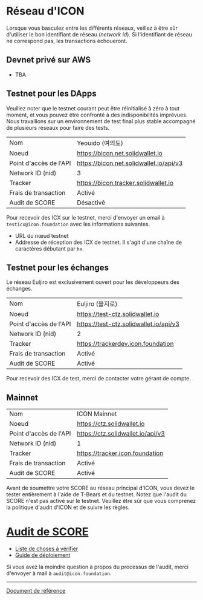# Réseau d'ICON

Lorsque vous basculez entre les différents réseaux, veillez à être sûr d'utiliser le bon identifiant de réseau (*network id*).
Si l'identifiant de réseau ne correspond pas, les transactions échoueront.

## Devnet privé sur AWS 
- TBA

## Testnet pour les DApps

Veuillez noter que le testnet courant peut être réinitialisé à zéro à tout moment, et vous pouvez être confronté à des indisponibilités imprévues.
Nous travaillons sur un environnement de test final plus stable accompagné de plusieurs réseaux pour faire des tests.

|              |                |
|--------------|----------------|
| Nom          | Yeouido (여의도) |
| Noeud         | https://bicon.net.solidwallet.io |
| Point d'accès de l'API | https://bicon.net.solidwallet.io/api/v3 |
| Network ID (nid) | 3 |
| Tracker         | https://bicon.tracker.solidwallet.io |
| Frais de transaction | Activé |
| Audit de SCORE     | Désactivé |

Pour recevoir des ICX sur le testnet, merci d'envoyer un email à `testicx@icon.foundation` avec les informations suivantes.
- URL du nœud testnet
- Addresse de réception des ICX de testnet. Il s'agit d'une chaîne de caractères débutant par `hx`.

## Testnet pour les échanges
Le réseau Euljiro est exclusivement ouvert pour les développeurs des échanges.

|              |                |
|--------------|----------------|
| Nom         | Euljiro (을지로) |
| Noeud         | https://test-ctz.solidwallet.io |
| Point d'accès de l'API | https://test-ctz.solidwallet.io/api/v3 |
| Network ID (nid)| 2 |
| Tracker         | https://trackerdev.icon.foundation |
| Frais de transaction | Activé  |
| Audit de SCORE     | Activé |

Pour recevoir des ICX de test, merci de contacter votre gérant de compte.

## Mainnet

|              |                |
|--------------|----------------|
| Nom         | ICON Mainnet   |
| Noeud         | https://ctz.solidwallet.io |
| Point d'accès de l'API | https://ctz.solidwallet.io/api/v3 |
| Network ID (nid)| 1 |
| Tracker         | https://tracker.icon.foundation |
| Frais de transaction | Activé  |
| Audit de SCORE     | Activé  |

Avant de soumettre votre SCORE au réseau principal d'ICON, vous devez le tester entièrement à l'aide de T-Bears et du testnet.
Notez que l'audit du SCORE n'est pas activé sur le testnet. Veuillez être sûr que vous comprenez la politique d'audit d'ICON et de suivre les règles.
# [Audit de SCORE](https://icon-project.github.io/docs/score_audit-fr.html)
  - [Liste de choses à vérifier](https://icon-project.github.io/docs/audit_checklist-fr.html)
  - [Guide de déploiement](https://icon-project.github.io/docs/score_deploy_guide-fr.html)

Si vous avez la moindre question à propos du processus de l'audit, merci d'envoyer à mail à `audit@icon.foundation`.

---
[Document de référence](https://github.com/icon-project/icon-project.github.io/tree/96292abe7ff71f401c310569b5341060519486ad)

